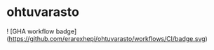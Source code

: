 # ohtuvarasto

! [GHA workflow badge] (https://github.com/erarexhepi/ohtuvarasto/workflows/CI/badge.svg)

